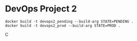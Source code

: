 # DevOps Project 2

```
docker build -t devops2_pending --build-arg STATE=PENDING .
docker build -t devops2_prod --build-arg STATE=PROD .
```

C